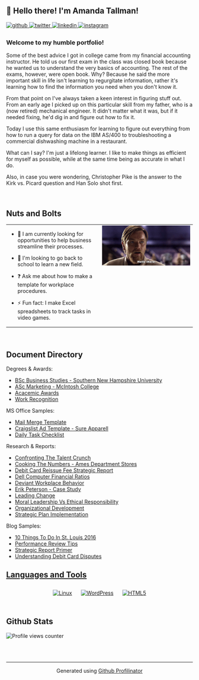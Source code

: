 ## 👋 Hello there! I'm Amanda Tallman!  
  

<a href="https://github.com/amandatallman" target="_blank">
<img src=https://img.shields.io/badge/github-%2324292e.svg?&style=for-the-badge&logo=github&logoColor=white alt=github style="margin-bottom: 5px;" />
</a>
<a href="https://twitter.com/auntieyosu" target="_blank">
<img src=https://img.shields.io/badge/twitter-%2300acee.svg?&style=for-the-badge&logo=twitter&logoColor=white alt=twitter style="margin-bottom: 5px;" />
</a>
<a href="https://linkedin.com/in/amanda-tallman" target="_blank">
<img src=https://img.shields.io/badge/linkedin-%231E77B5.svg?&style=for-the-badge&logo=linkedin&logoColor=white alt=linkedin style="margin-bottom: 5px;" />
</a>
<a href="https://instagram.com/yosukette" target="_blank">
<img src=https://img.shields.io/badge/instagram-%23000000.svg?&style=for-the-badge&logo=instagram&logoColor=white alt=instagram style="margin-bottom: 5px;" />
</a>  
  



### Welcome to my humble portfolio!  
Some of the best advice I got in college came from my financial accounting instructor. He told us our first exam in the class was closed book because he wanted us to understand the very basics of accounting. The rest of the exams, however, were open book. Why? Because he said the more important skill in life isn't learning to regurgitate information, rather it's learning how to find the information you need when you don't know it. 

From that point on I've always taken a keen interest in figuring stuff out. From an early age I picked up on this particular skill from my father, who is a (now retired) mechanical engineer. It didn't matter what it was, but if it needed fixing, he'd dig in and figure out how to fix it. 

Today I use this same enthusiasm for learning to figure out everything from how to run a query for data on the IBM AS/400 to troubleshooting a commercial dishwashing machine in a restaurant. 

What can I say? I'm just a lifelong learner. I like to make things as efficient for myself as possible, while at the same time being as accurate in what I do. 

Also, in case you were wondering, Christopher Pike is the answer to the Kirk vs. Picard question and Han Solo shot first.  
  

<br/>  


## Nuts and Bolts  
<table><tr><td valign="top" width="50%">

- 🔭 I am currently looking for opportunities to help business streamline their processes.  
  

- 🌱 I'm looking to go back to school to learn a new field.  
  

- ❓ Ask me about how to make a template for workplace procedures.  
  

- ⚡ Fun fact: I make Excel spreadsheets to track tasks in video games.  


</td><td valign="top" width="50%">

<div align="center">
<img src="https://raw.githubusercontent.com/amandatallman/work-samples/main/assets/star-wars-obi-wan-kenobi.gif" align="center" style="width: 100%" />
</div>  


</td></tr></table>  

<br/>  

## Document Directory
Degrees & Awards:
  - <a href="https://github.com/amandatallman/work-samples/blob/3e5e4a2c84b3f88748aa9c8cce819704e26aad1b/SNHU%20AMT.pdf">BSc Business Studies - Southern New Hampshire University
  - <a href="https://github.com/amandatallman/work-samples/blob/3e5e4a2c84b3f88748aa9c8cce819704e26aad1b/McIntosh%20AMT.pdf">ASc Marketing - McIntosh College
  - <a href="https://github.com/amandatallman/work-samples/blob/3e5e4a2c84b3f88748aa9c8cce819704e26aad1b/College%20Awards.pdf">Acacemic Awards</a>
  - <a href="https://github.com/amandatallman/work-samples/blob/3e5e4a2c84b3f88748aa9c8cce819704e26aad1b/Work%20Recognition.pdf">Work Recognition</a>

  MS Office Samples:
  - <a href="https://github.com/amandatallman/work-samples/blob/3e5e4a2c84b3f88748aa9c8cce819704e26aad1b/Template%20-%20Fax%20Document%20Mail%20Merge.pdf">Mail Merge Template</a>
  - <a href="https://github.com/amandatallman/work-samples/blob/3e5e4a2c84b3f88748aa9c8cce819704e26aad1b/Template%20-%20Sure%20Apparel%20Craigslist%20Ad.pdf">Craigslist Ad Template - Sure Apparell
  - <a href="https://github.com/amandatallman/work-samples/blob/3e5e4a2c84b3f88748aa9c8cce819704e26aad1b/Dishwasher%20Checklist.pdf">Daily Task Checklist</a>

  Research & Reports:
  - <a href="https://github.com/amandatallman/work-samples/blob/d4ce4e1fcaedd67c3a4540e4640b7b9fb2204e6e/Reports/Confronting%20the%20Talent%20Crunch.pdf">Confronting The Talent Crunch</a>
  - <a href="https://github.com/amandatallman/work-samples/blob/d4ce4e1fcaedd67c3a4540e4640b7b9fb2204e6e/Reports/Cooking%20the%20Numbers.pdf">Cooking The Numbers - Ames Department Stores</a>
  - <a href="https://github.com/amandatallman/work-samples/blob/d4ce4e1fcaedd67c3a4540e4640b7b9fb2204e6e/Reports/Debit%20Card%20Reissue%20Fees.pdf">Debit Card Reissue Fee Strategic Report</a>
  - <a href="https://github.com/amandatallman/work-samples/blob/d4ce4e1fcaedd67c3a4540e4640b7b9fb2204e6e/Reports/Dell%20Computers%20Financial%20Ratios.pdf">Dell Computer Financial Ratios</a>
  - <a href="https://github.com/amandatallman/work-samples/blob/d4ce4e1fcaedd67c3a4540e4640b7b9fb2204e6e/Reports/Deviant%20Workplace%20Behavior.pdf">Deviant Workplace Behavior</a>
  - <a href="https://github.com/amandatallman/work-samples/blob/d4ce4e1fcaedd67c3a4540e4640b7b9fb2204e6e/Reports/Erik%20Peterson%20Case%20Study.pdf">Erik Peterson - Case Study</a>
  - <a href="https://github.com/amandatallman/work-samples/blob/d4ce4e1fcaedd67c3a4540e4640b7b9fb2204e6e/Reports/Leading%20Change%20Report.pdf">Leading Change</a>
  - <a href="https://github.com/amandatallman/work-samples/blob/d4ce4e1fcaedd67c3a4540e4640b7b9fb2204e6e/Reports/Moral%20Leadership%20vs%20Ethical%20Responsibility.pdf">Moral Leadership Vs Ethical Responsibility</a>
  - <a href="https://github.com/amandatallman/work-samples/blob/d4ce4e1fcaedd67c3a4540e4640b7b9fb2204e6e/Reports/Organizational%20Development.pdf">Organizational Development</a>
  - <a href="https://github.com/amandatallman/work-samples/blob/d4ce4e1fcaedd67c3a4540e4640b7b9fb2204e6e/Reports/Strategic%20Plan%20Implimentation.pdf">Strategic Plan Implementation</a>
  
  Blog Samples:
  - <a href="https://github.com/amandatallman/work-samples/blob/d4ce4e1fcaedd67c3a4540e4640b7b9fb2204e6e/blogs/Blog%20-%2010%20Things%20To%20Do%20In%20St%20Louis%20Apr%202016.pdf">10 Things To Do In St. Louis 2016</a>
  - <a href="https://github.com/amandatallman/work-samples/blob/d4ce4e1fcaedd67c3a4540e4640b7b9fb2204e6e/blogs/Blog%20-%20Perormance%20Review%20Tips.pdf">Performance Review Tips</a>
  - <a href="https://github.com/amandatallman/work-samples/blob/d4ce4e1fcaedd67c3a4540e4640b7b9fb2204e6e/blogs/Blog%20-%20A%20Primer%20for%20Writing%20Strategic%20Reports.pdf">Strategic Report Primer</a>
  - <a href="https://github.com/amandatallman/work-samples/blob/d4ce4e1fcaedd67c3a4540e4640b7b9fb2204e6e/blogs/Blog%20-%20Understanding%20Debit%20Card%20Disputes.pdf">Understanding Debit Card Disputes


## Languages and Tools  
<div align="center">  
<a href="https://www.linux.org/" target="_blank"><img style="margin: 10px" src="https://profilinator.rishav.dev/skills-assets/linux-original.svg" alt="Linux" height="25" /></a>  
<a href="https://wordpress.com/" target="_blank"><img style="margin: 10px" src="https://profilinator.rishav.dev/skills-assets/wordpress.png" alt="WordPress" height="25" /></a>  
<a href="https://en.wikipedia.org/wiki/HTML5" target="_blank"><img style="margin: 10px" src="https://profilinator.rishav.dev/skills-assets/html5-original-wordmark.svg" alt="HTML5" height="25" /></a>  
</div>  

<br/>  


## Github Stats  
![Profile views counter](https://komarev.com/ghpvc/?username=amandatallman&&style=flat-square)  
  

<br/>  


<br />

----
<div align="center">Generated using <a href="https://profilinator.rishav.dev/" target="_blank">Github Profilinator</a></div>
